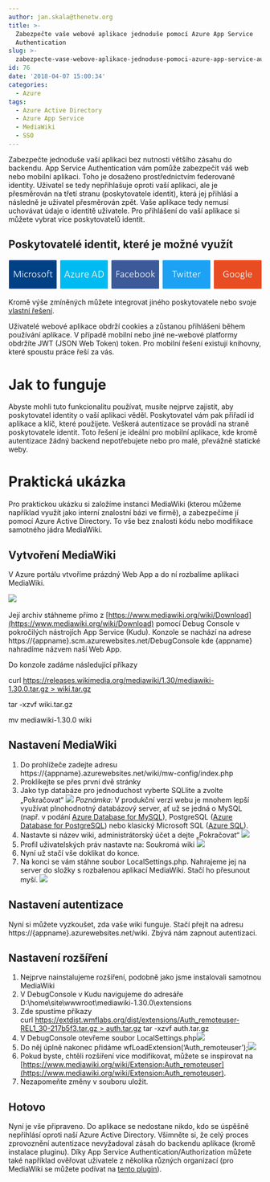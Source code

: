 ```yaml
---
author: jan.skala@thenetw.org
title: >-
  Zabezpečte vaše webové aplikace jednoduše pomocí Azure App Service
  Authentication
slug: >-
  zabezpecte-vase-webove-aplikace-jednoduse-pomoci-azure-app-service-authentication
id: 76
date: '2018-04-07 15:00:34'
categories:
  - Azure
tags:
  - Azure Active Directory
  - Azure App Service
  - MediaWiki
  - SSO
---
```


Zabezpečte jednoduše vaší aplikaci bez nutnosti většího zásahu do backendu. App Service Authentication vám pomůže zabezpečit váš web nebo mobilní aplikaci. Toho je dosaženo prostřednictvím federované identity. Uživatel se tedy nepřihlašuje oproti vaší aplikaci, ale je přesměrován na třetí stranu (poskytovatele identit), která jej přihlásí a následně je uživatel přesměrován zpět. Vaše aplikace tedy nemusí uchovávat údaje o identitě uživatele. Pro přihlášení do vaší aplikace si můžete vybrat více poskytovatelů identit.

## Poskytovatelé identit, které je možné využít

![](/uploads/2018/04/image001.png)

Kromě výše zmíněných můžete integrovat jiného poskytovatele nebo svoje [vlastní řešení](https://docs.microsoft.com/en-us/azure/app-service-mobile/app-service-mobile-dotnet-backend-how-to-use-server-sdk#custom-auth).

Uživatelé webové aplikace obdrží cookies a zůstanou přihlášeni během používání aplikace. V případě mobilní nebo jiné ne-webové platformy obdržíte JWT (JSON Web Token) token. Pro mobilní řešení existují knihovny, které spoustu práce řeší za vás.

# Jak to funguje

Abyste mohli tuto funkcionalitu používat, musíte nejprve zajistit, aby poskytovatel identity o vaší aplikaci věděl. Poskytovatel vám pak přiřadí id aplikace a klíč, které použijete. Veškerá autentizace se provádí na straně poskytovatele identit. Toto řešení je ideální pro mobilní aplikace, kde kromě autentizace žádný backend nepotřebujete nebo pro malé, převážně statické weby.

# Praktická ukázka

Pro praktickou ukázku si založíme instanci MediaWiki (kterou můžeme například využít jako interní znalostní bázi ve firmě), a zabezpečíme jí pomocí Azure Active Directory. To vše bez znalosti kódu nebo modifikace samotného jádra MediaWiki.

## Vytvoření MediaWiki

V Azure portálu vtvoříme prázdný Web App a do ní rozbalíme aplikaci MediaWiki.

[![](https://msdnshared.blob.core.windows.net/media/2018/01/image003.png)](https://msdnshared.blob.core.windows.net/media/2018/01/image003.png)

Její archiv stáhneme přímo z [https://www.mediawiki.org/wiki/Download](https://www.mediawiki.org/wiki/Download) pomocí Debug Console v  pokročilých nástrojích App Service (Kudu). Konzole se nachází na adrese https://{appname}.scm.azurewebsites.net/DebugConsole kde {appname} nahradíme názvem naší Web App.

Do konzole zadáme následující příkazy

curl https://releases.wikimedia.org/mediawiki/1.30/mediawiki-1.30.0.tar.gz > wiki.tar.gz

tar -xzvf wiki.tar.gz

mv mediawiki-1.30.0 wiki

## Nastavení MediaWiki

1.  Do prohlížeče zadejte adresu https://{appname}.azurewebsites.net/wiki/mw-config/index.php
2.  Proklikejte se přes první dvě stránky
3.  Jako typ databáze pro jednoduchost vyberte SQLlite a zvolte „Pokračovat“ [![](https://msdnshared.blob.core.windows.net/media/2018/01/image005.png)](https://msdnshared.blob.core.windows.net/media/2018/01/image005.png) _Poznámka:_ V produkční verzi webu je mnohem lepší využívat plnohodnotný databázový server, ať už se jedná o MySQL (např. v podání [Azure Database for MySQL](https://azure.microsoft.com/en-us/services/mysql/)), PostgreSQL ([Azure Database for PostgreSQL](https://azure.microsoft.com/en-us/services/postgresql/)) nebo klasický Microsoft SQL ([Azure SQL](https://azure.microsoft.com/en-us/services/sql-database/)).
4.  Nastavte si název wiki, administrátorský účet a dejte „Pokračovat“ [![](https://msdnshared.blob.core.windows.net/media/2018/01/image007.jpg)](https://msdnshared.blob.core.windows.net/media/2018/01/image007.jpg)
5.  Profil uživatelských práv nastavte na: Soukromá wiki [![](https://msdnshared.blob.core.windows.net/media/2018/01/image008.png)](https://msdnshared.blob.core.windows.net/media/2018/01/image008.png)
6.  Nyní už stačí vše doklikat do konce.
7.  Na konci se vám stáhne soubor LocalSettings.php. Nahrajeme jej na server do složky s rozbalenou aplikací MediaWiki. Stačí ho přesunout myší. [![](https://msdnshared.blob.core.windows.net/media/2018/01/image012.jpg)](https://msdnshared.blob.core.windows.net/media/2018/01/image012.jpg)

## Nastavení autentizace

Nyní si můžete vyzkoušet, zda vaše wiki funguje. Stačí přejít na adresu https://{appname}.azurewebsites.net/wiki. Zbývá nám zapnout autentizaci.

## Nastavení rozšíření

1.  Nejprve nainstalujeme rozšíření, podobně jako jsme instalovali samotnou MediaWiki
2.  V DebugConsole v Kudu navigujeme do adresáře D:\home\site\wwwroot\mediawiki-1.30.0\extensions
3.  Zde spustíme příkazy curl https://extdist.wmflabs.org/dist/extensions/Auth_remoteuser-REL1_30-217b5f3.tar.gz > auth.tar.gz tar -xzvf auth.tar.gz
4.  V DebugConsole otevřeme soubor LocalSettings.php[![](https://msdnshared.blob.core.windows.net/media/2018/01/image014.jpg)](https://msdnshared.blob.core.windows.net/media/2018/01/image014.jpg)
5.  Do něj úplně nakonec přidáme wfLoadExtension(‘Auth_remoteuser’);[![](https://msdnshared.blob.core.windows.net/media/2018/01/image015.png)](https://msdnshared.blob.core.windows.net/media/2018/01/image015.png)
6.  Pokud byste, chtěli rozšíření více modifikovat, můžete se inspirovat na [https://www.mediawiki.org/wiki/Extension:Auth_remoteuser](https://www.mediawiki.org/wiki/Extension:Auth_remoteuser).
7.  Nezapomeňte změny v souboru uložit.

## Hotovo

Nyní je vše připraveno. Do aplikace se nedostane nikdo, kdo se úspěšně nepřihlásí oproti naší Azure Active Directory. Všimněte si, že celý proces zprovoznění autentizace nevyžadoval zásah do backendu aplikace (kromě instalace pluginu). Díky App Service Authentication/Authorization můžete také například ověřovat uživatele z několika různých organizací (pro MediaWiki se můžete podívat na [tento plugin](https://github.com/TheNetworg/mediawiki-easyauth)).